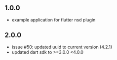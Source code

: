 ## 1.0.0

* example application for flutter nsd plugin

## 2.0.0

* issue #50: updated uuid to current version (4.2.1)
* updated dart sdk to >=3.0.0 <4.0.0
